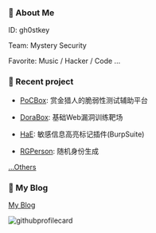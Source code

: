 ### 🤡 About Me

ID: gh0stkey

Team: Mystery Security

Favorite: Music / Hacker / Code ...

### 🚀 Recent project

- [PoCBox](https://github.com/Acmesec/PoCBox): 赏金猎人的脆弱性测试辅助平台

- [DoraBox](https://github.com/Acmesec/DoraBox): 基础Web漏洞训练靶场

- [HaE](https://github.com/gh0stkey/HaE): 敏感信息高亮标记插件(BurpSuite)

- [RGPerson](https://github.com/gh0stkey/RGPerson): 随机身份生成

[...Others](https://github.com/gh0stkey?tab=repositories)

### 👀 My Blog

[My Blog](https://en.gh0st.cn)

<img src='https://github-readme-stats.vercel.app/api?username=gh0stkey&hide=["issues"]&show_icons=true' alt="githubprofilecard" />
